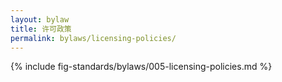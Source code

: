 ```yaml
---
layout: bylaw
title: 许可政策
permalink: bylaws/licensing-policies/
---
```


{% include fig-standards/bylaws/005-licensing-policies.md %}